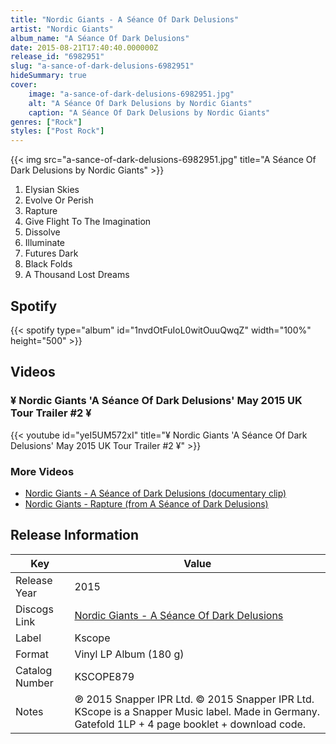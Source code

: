 ```yaml
---
title: "Nordic Giants - A Séance Of Dark Delusions"
artist: "Nordic Giants"
album_name: "A Séance Of Dark Delusions"
date: 2015-08-21T17:40:40.000000Z
release_id: "6982951"
slug: "a-sance-of-dark-delusions-6982951"
hideSummary: true
cover:
    image: "a-sance-of-dark-delusions-6982951.jpg"
    alt: "A Séance Of Dark Delusions by Nordic Giants"
    caption: "A Séance Of Dark Delusions by Nordic Giants"
genres: ["Rock"]
styles: ["Post Rock"]
---
```


{{< img src="a-sance-of-dark-delusions-6982951.jpg" title="A Séance Of Dark Delusions by Nordic Giants" >}}

<!-- section break -->

1. Elysian Skies
2. Evolve Or Perish
3. Rapture
4. Give Flight To The Imagination
5. Dissolve
6. Illuminate
7. Futures Dark
8. Black Folds
9. A Thousand Lost Dreams

<!-- section break -->


## Spotify
{{< spotify type="album" id="1nvdOtFuIoL0witOuuQwqZ" width="100%" height="500" >}}



## Videos
### ¥ Nordic Giants 'A Séance Of Dark Delusions' May 2015 UK Tour Trailer #2 ¥
{{< youtube id="yeI5UM572xI" title="¥ Nordic Giants 'A Séance Of Dark Delusions' May 2015 UK Tour Trailer #2 ¥" >}}<br>

### More Videos

- [Nordic Giants - A Séance of Dark Delusions (documentary clip)](https://www.youtube.com/watch?v=LDroAjaym04)
- [Nordic Giants - Rapture (from A Séance of Dark Delusions)](https://www.youtube.com/watch?v=K79YFZLXobM)


## Release Information
|  Key           | Value                                                |
| ---------------| ---------------------------------------------------- |
| Release Year   | 2015                                   |
| Discogs Link   | [Nordic Giants - A Séance Of Dark Delusions](https://www.discogs.com/release/6982951-Nordic-Giants-A-S%C3%A9ance-Of-Dark-Delusions) |
| Label          | Kscope |
| Format         | Vinyl LP Album (180 g) |
| Catalog Number | KSCOPE879 |
| Notes | ℗ 2015 Snapper IPR Ltd. © 2015 Snapper IPR Ltd. KScope is a Snapper Music label. Made in Germany.  Gatefold 1LP + 4 page booklet + download code.   |